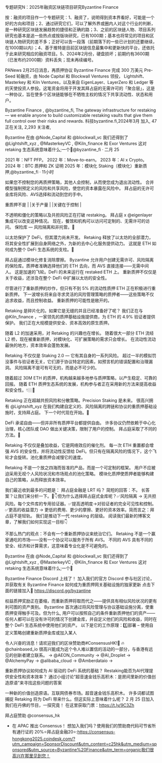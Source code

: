 专题研究N：2025年融资区块链项目研究Byzantine Finance

按：融资的项目作一个专题研究：1、融资了，说明得到资本界看好，可能是一个好的方向和项目；2、通过研究它们，可以了解外界或圈内人对这个行业的判断，是一种研究区块链发展趋势的捷径和正确的路；3、之前的区块链人物、项目系列研究也基本是追一些热点或按版块研究，已有1000期；基本也将常见的项目和区块链人物研究的差不多；正好可以告一段落（前期落下的一些已计划的还要继续，在1000期以内）；4、基于推特是目前区块链信息最集中和更新快的平台，还依托于此来研究相应的融资项目。5、2024年2月份，硬盘损坏；前期约有3600期（已发布约2000期）资料丢失；现未再续编号。

PANews 2月25日消息，再质押协议 Byzantine Finance 完成 300 万美元 Pre-Seed 轮融资，由 Node Capital 和 Blockwall Ventures 领投， Lightshift、Masterkey 和 Kiln Ventures，以及来自 EigenLayer、LayerZero 和 Ledger 等的天使投资人参投。这笔资金将用于开发其拜占庭的无需许可的「聚合层」，这是一种协议，旨在使多个区块链能够在不牺牲主权的情况下共享流动性、状态和用户。

Byzantine Finance
,
@byzantine_fi,
The gateway infrastructure for restaking — we enable anyone to build customizable restaking vaults that give them full control over their risks and rewards.
科技byzantine.fi,2024年3月 加入,
47 正在关注,
2,293 关注者,


Byzantine 在由
@Node_Capital
和
@blockwall_vc
我们还得到了
@Lightshift_xyz
,
@MasterkeyVC
,
@Kiln_finance
和 Exor Ventures
这对 retaking 生态系统意味着什么;一个🧵@byzantine_fi
·
二月 25

2021 年：NFT PFP。
2022 年：Move-to-earn。
2023 年：AI x Crypto。
2024 年：BTC 质押和 ZK 证明
2025 年：模块化 Staking（模块化）重新质押,@byzantine_fi
·
11小时

如果您不控制您的再质押策略，其他人会控制，从而使您成为退出流动性。
合并模型强制预定义的风险和共享风险，使您的资本暴露在风险中。
拜占庭的无许可金库将风险、AVS选择和流动到您的手中。

重质押不是 |
|关于产量 |
|关键在于控制 |

不透明和僵化的策略以及共担风险正在打破 restaking。
拜占庭 x
@eigenlayer
集成可以改变这种情况。
现在，餐馆和机构可以访问可定制的、无需许可的访问。
保险库 — 风险隔离和非托管。🧵

以太坊保护了 DeFi，但其潜力尚未开发。
Retaking 释放了以太坊的全部潜力，将其安全性扩展到自身网络之外，为新的去中心化服务提供动力。
这就是 ETH 如何成为整个 DeFi 生态系统的支柱。🧵

拜占庭通过模块化修复消除摩擦。
Byzantine 允许用户创建无需许可、风险隔离的保险库。质押者准确选择他们的 ETH 去向，而 AVS 直接连接——无需中间人。
这是加速的飞轮。DeFi 的未来运行在 restaked ETH 上。
重新质押不仅仅是关于收益，还涉及在整个 DeFi 中扩展以太坊的安全性。

尽管进行了重新质押的炒作，但只有不到 5% 的流动性质押 ETH 正在积极进行重新质押。
下一波增长将来自寻求灵活的风险管理策略的质押者——这些策略不仅追求收益，而且控制收益。
重新质押的可能性是敞开的。

Retaking 是碎片化的。如果它是无缝的并且已经准备好了呢？
我们正在与
@Kiln_finance
，一家领先的质押基础设施提供商，为 ETH 的 4.9% 验证者提供保护。
我们正在大规模提供安全、资本高效的原生质押。

随着 L2 的加速采用，对 Retaking 的兴趣也在增长。
随着很大一部分 ETH 流经 L2 桥，现在被重新质押，对模块化、可扩展策略的需求只会增长。
在流动性流动最快的地方，资本效率会蓬勃发展。

Retaking 不仅仅是 Staking 2.0 — 它有其自身的一系列风险。
超过一半的模拟罚没事件与验证者无关，它们源于协议特定的因素，如预言机的错误配置和治理漏洞。
风险隔离不是可有可无的，而是必不可少的。

随着超过 30M ETH 的质押，机构越来越多地参与质押策略，以产生稳定、可靠的回报。
随着 ETH 质押生态系统的发展，机构参与者正在采用新的方法来提高收益和安全性。👇🏼🧵

Retaking 正在超越共担风险和分散策略。Precision Staking 是未来。
很高兴拥有
@Lightshift_xyz
在我们构建自定义的、风险隔离的跨链和协议的重质押基础设施时，支持拜占庭。
下一个时代现在开始。🐎

DeFi 承诺自由——但并非所有质押平台都提供自由。
许多协议仍然依赖于中心化治理，核心团队或 DAO 做出关键决策，限制了用户的控制。
拜占庭采取了不同的方法。🧵

Retaking 不仅仅是叠加收益，它是网络效应的催化剂。
每一次 ETH 重置都会增强 AVS 的安全性，并将流动性反馈给 DeFi。但只有在隔离风险的情况下，这个飞轮才会旋转。池化重质押会减慢它的速度。

Retaking 不是一个放之四海而皆准的产品，而是一个可定制的框架。
用户不应被迫采用无视个人风险状况和市场观点的池化策略。
模块化质押使质押者能够构建自己的策略，从而释放资本效率。

我们最近收到最多的问题是：
拜占庭金融是 LRT 吗？
简短的回答：不。
长答案？让我们来分析一下。🧵👇但为什么选择拜占庭式金库呢？✅风险隔离 → 无共担风险。每个文件库的专用验证器。✅提高透明度→对验证者的完全可见性和控制。✅更高的收益潜力 → 更低的费用、更少的摩擦、更好的资本效率。简而言之：拜占庭不是轻轨。
我们是推动下一代 restaking 的层级。
阅读我们最新的博客文章，了解我们如何实现这一目标👇

不那么热门的观点：不会有一个重新质押协议来统治它们。
Retaking 不是一个赢家通吃的市场——没有一个协议可以服务于所有 AVS。
不同的 AVS 具有不同的安全、经济和计算需求，这意味着专业化是不可避免的。

Byzantine 在由
@Node_Capital
和
@blockwall_vc
我们还得到了
@Lightshift_xyz
,
@MasterkeyVC
,
@Kiln_finance
和 Exor Ventures
这对 retaking 生态系统意味着什么;一个🧵

Byzantine Finance Discord 上线了！
加入我们的官方 Discord 参与社区讨论，并获取有关 Byzantine Finance 如何成为重质押网关基础设施的独家更新
点击下面的链接加入🐎
https://discord.gg/byzantine

权益质押奖励正在萎缩，而重新质押将取而代之——提供具有相似风险状况的更有利可图的资产类别。
Byzantine 首次通过将风险管理与协议基础设施分离，使重质押变得触手可及。但为什么,
用户可以按照自己的条件重新质押他们的资产——任何人都可以在没有许可的情况下创建金库，并自定义他们的风险和收益，同时在整个 DeFi 生态系统中使用他们的资产。
以下是它的工作原理：1️⃣部署 – 使用自定义策略创建重新质押金库或加入某人

令人兴奋的消息！请欢迎我们的区块赞助商#ConsensusHK!🎉
🔥 
@chainbased_io
很高兴能成为这个令人难以置信的活动的一部分，与香港有远见的创新者建立联系。
→
@AEON_Community
→
@AI_Droplet
→
@AlchemyPay
→
@alibaba_cloud
→
@Amberdataio
→

重新质押协议如何成为 AI 驱动的 DeFi 系统的基础？
Restaking能否为AI代理提供安全性和资本效率？
通过小组讨论“超音速金钱乐高积木：是房间里新的价值创造原语”来寻找这些问题的答案

一种新的价值创造原语。互联网债券市场。超音速金钱乐高积木。
许多词都试图捕捉 Retaking 将为 DeFi 带来什么。但这实际上意味着什么呢？
2 月 25 日加入我们在丹佛的节目，一探究竟！
在这里获取门票：https://t.ly/9C3Zh

拜占庭赞助
@consensus_hk
- 在 APAC 推出 Consensus！
想加入我们吗？使用我们的赞助商代码可节省所有通行证的 20%⭐拜占庭金融20⭐:https://consensus-hongkong2025.coindesk.com/?utm_campaign=SponsorDiscount&utm_content=c25hk&utm_medium=sponsored&utm_source=Byzantine%20Finance&utm_term=organic我们很高兴在那里见到您！

